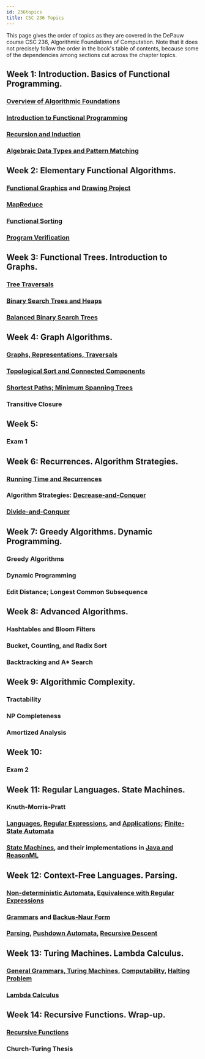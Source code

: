 ```yaml
---
id: 236topics
title: CSC 236 Topics
---
```


This page gives the order of topics as they are covered in the DePauw course CSC 236, Algorithmic Foundations of Computation.
Note that it does not precisely follow the order in the book's table of contents, because some of the dependencies among sections cut across the chapter topics.

## Week 1: Introduction. Basics of Functional Programming.
### [Overview of Algorithmic Foundations](algoverview.md)

### [Introduction to Functional Programming](fp/intro.md)

### [Recursion and Induction](logic/recind.md)

### [Algebraic Data Types and Pattern Matching](fp/types.md)

## Week 2: Elementary Functional Algorithms.
### [Functional Graphics](fp/doodle.md) and [Drawing Project](fp/doodle-project.md)

### [MapReduce](fp/map-reduce.md)

### [Functional Sorting](ds/lists.md)

### [Program Verification](ds/verification.md)

## Week 3: Functional Trees. Introduction to Graphs.
### [Tree Traversals](ds/trees.md)

### [Binary Search Trees and Heaps](ds/bst.md)

### [Balanced Binary Search Trees](ds/balance.md)

## Week 4: Graph Algorithms.
### [Graphs, Representations, Traversals](ds/graphs.md)

### [Topological Sort and Connected Components](ds/components.md)

### [Shortest Paths; Minimum Spanning Trees](ds/paths.md)

### Transitive Closure

## Week 5:
### Exam 1

## Week 6: Recurrences. Algorithm Strategies.
### [Running Time and Recurrences](ds/recurrence.md)

### Algorithm Strategies: [Decrease-and-Conquer](ds/decrease.md)

### [Divide-and-Conquer](ds/divide.md)

## Week 7: Greedy Algorithms. Dynamic Programming.
### Greedy Algorithms

### Dynamic Programming

### Edit Distance; Longest Common Subsequence

## Week 8: Advanced Algorithms.
### Hashtables and Bloom Filters

### Bucket, Counting, and Radix Sort

### Backtracking and A* Search

## Week 9: Algorithmic Complexity.
### Tractability

### NP Completeness

### Amortized Analysis

## Week 10:
### Exam 2

## Week 11: Regular Languages. State Machines.
### Knuth-Morris-Pratt

### [Languages](lang/languages.md), [Regular Expressions](lang/regexp.md), and [Applications](lang/regexpapp.md); [Finite-State Automata](lang/fsa.md)

### [State Machines](logic/state.md), and their implementations in [Java and ReasonML](fp/state.md)

## Week 12: Context-Free Languages. Parsing.
### [Non-deterministic Automata](lang/nfa.md), [Equivalence with Regular Expressions](lang/fsareg.md)

### [Grammars](lang/cfg.md) and [Backus-Naur Form](lang/bnf.md)

### [Parsing](lang/parsing.md), [Pushdown Automata](lang/pda.md), [Recursive Descent](fp/parser-comb.md)

## Week 13: Turing Machines. Lambda Calculus.
### [General Grammars, Turing Machines](lang/tm.md), [Computability](lang/computability.md), [Halting Problem](lang/halting.md)

### [Lambda Calculus](fp/lambda.md)

## Week 14: Recursive Functions. Wrap-up.
### [Recursive Functions](fp/recursive.md)

### Church-Turing Thesis
